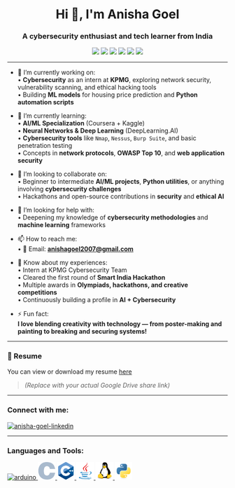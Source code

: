 <h1 align="center">Hi 👋, I'm Anisha Goel</h1>
<h3 align="center">A cybersecurity enthusiast and tech learner from India</h3>

<p align="center">
  <img src="https://img.shields.io/badge/Intern-KPMG Cybersecurity-blueviolet?style=for-the-badge&logo=trustpilot&logoColor=white" />
  <img src="https://img.shields.io/badge/Learning-AI%2FML-orange?style=for-the-badge&logo=python&logoColor=white" />
  <img src="https://img.shields.io/badge/Tool-Nmap-blue?style=for-the-badge&logo=gnometerminal&logoColor=white" />
  <img src="https://img.shields.io/badge/Tool-Nessus-teal?style=for-the-badge&logo=tenable&logoColor=white" />
  <img src="https://img.shields.io/badge/Tool-Burp_Suite-darkorange?style=for-the-badge&logo=OWASP&logoColor=white" />
  <img src="https://img.shields.io/badge/ML%20Projects-Housing%20Price%20Prediction-green?style=for-the-badge&logo=scikit-learn&logoColor=white" />
</p>

---

- 🔭 I’m currently working on:  
  • **Cybersecurity** as an intern at **KPMG**, exploring network security, vulnerability scanning, and ethical hacking tools  
  • Building **ML models** for housing price prediction and **Python automation scripts**

- 🌱 I’m currently learning:  
  • **AI/ML Specialization** (Coursera + Kaggle)  
  • **Neural Networks & Deep Learning** (DeepLearning.AI)  
  • **Cybersecurity tools** like `Nmap`, `Nessus`, `Burp Suite`, and basic penetration testing  
  • Concepts in **network protocols**, **OWASP Top 10**, and **web application security**

- 👯 I’m looking to collaborate on:  
  • Beginner to intermediate **AI/ML projects**, **Python utilities**, or anything involving **cybersecurity challenges**  
  • Hackathons and open-source contributions in **security** and **ethical AI**

- 🤝 I’m looking for help with:  
  • Deepening my knowledge of **cybersecurity methodologies** and **machine learning** frameworks

- 📫 How to reach me:  
  • 📧 Email: **anishagoel2007@gmail.com**

- 📄 Know about my experiences:  
  • Intern at KPMG Cybersecurity Team  
  • Cleared the first round of **Smart India Hackathon**  
  • Multiple awards in **Olympiads, hackathons, and creative competitions**  
  • Continuously building a profile in **AI + Cybersecurity**

- ⚡ Fun fact:  
  **I love blending creativity with technology — from poster-making and painting to breaking and securing systems!**

---

<h3 align="left">📌 Resume</h3>

You can view or download my resume [here](https://drive.google.com/your-resume-link)  
> *(Replace with your actual Google Drive share link)*

---

<h3 align="left">Connect with me:</h3>
<p align="left">
<a href="https://www.linkedin.com/in/anisha-goel-05april2007" target="blank">
  <img align="center" src="https://raw.githubusercontent.com/rahuldkjain/github-profile-readme-generator/master/src/images/icons/Social/linked-in-alt.svg" alt="anisha-goel-linkedin" height="30" width="40" />
</a>
</p>

---

<h3 align="left">Languages and Tools:</h3>
<p align="left">
  <a href="https://www.arduino.cc/" target="_blank" rel="noreferrer">
    <img src="https://cdn.worldvectorlogo.com/logos/arduino-1.svg" alt="arduino" width="40" height="40"/>
  </a>
  <a href="https://www.cprogramming.com/" target="_blank" rel="noreferrer">
    <img src="https://raw.githubusercontent.com/devicons/devicon/master/icons/c/c-original.svg" alt="c" width="40" height="40"/>
  </a>
  <a href="https://www.w3schools.com/cpp/" target="_blank" rel="noreferrer">
    <img src="https://raw.githubusercontent.com/devicons/devicon/master/icons/cplusplus/cplusplus-original.svg" alt="cplusplus" width="40" height="40"/>
  </a>
  <a href="https://www.java.com" target="_blank" rel="noreferrer">
    <img src="https://raw.githubusercontent.com/devicons/devicon/master/icons/java/java-original.svg" alt="java" width="40" height="40"/>
  </a>
  <a href="https://www.linux.org/" target="_blank" rel="noreferrer">
    <img src="https://raw.githubusercontent.com/devicons/devicon/master/icons/linux/linux-original.svg" alt="linux" width="40" height="40"/>
  </a>
  <a href="https://www.python.org" target="_blank" rel="noreferrer">
    <img src="https://raw.githubusercontent.com/devicons/devicon/master/icons/python/python-original.svg" alt="python" width="40" height="40"/>
  </a>
</p>

